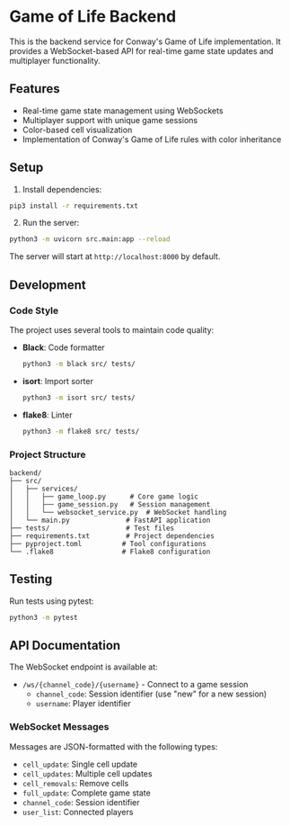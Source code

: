 # Game of Life Backend

This is the backend service for Conway's Game of Life implementation. It provides a WebSocket-based API for real-time game state updates and multiplayer functionality.

## Features

- Real-time game state management using WebSockets
- Multiplayer support with unique game sessions
- Color-based cell visualization
- Implementation of Conway's Game of Life rules with color inheritance

## Setup

1. Install dependencies:
```bash
pip3 install -r requirements.txt
```

2. Run the server:
```bash
python3 -m uvicorn src.main:app --reload
```

The server will start at `http://localhost:8000` by default.

## Development

### Code Style

The project uses several tools to maintain code quality:

- **Black**: Code formatter
  ```bash
  python3 -m black src/ tests/
  ```

- **isort**: Import sorter
  ```bash
  python3 -m isort src/ tests/
  ```

- **flake8**: Linter
  ```bash
  python3 -m flake8 src/ tests/
  ```

### Project Structure

```
backend/
├── src/
│   ├── services/
│   │   ├── game_loop.py      # Core game logic
│   │   ├── game_session.py   # Session management
│   │   └── websocket_service.py  # WebSocket handling
│   └── main.py              # FastAPI application
├── tests/                   # Test files
├── requirements.txt         # Project dependencies
├── pyproject.toml          # Tool configurations
└── .flake8                 # Flake8 configuration
```

## Testing

Run tests using pytest:
```bash
python3 -m pytest
```

## API Documentation

The WebSocket endpoint is available at:
- `/ws/{channel_code}/{username}` - Connect to a game session
  - `channel_code`: Session identifier (use "new" for a new session)
  - `username`: Player identifier

### WebSocket Messages

Messages are JSON-formatted with the following types:

- `cell_update`: Single cell update
- `cell_updates`: Multiple cell updates
- `cell_removals`: Remove cells
- `full_update`: Complete game state
- `channel_code`: Session identifier
- `user_list`: Connected players
